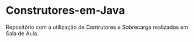 # Construtores-em-Java
Repositório com a utilização de Contrutores e Sobrecarga realizados em Sala de Aula.
